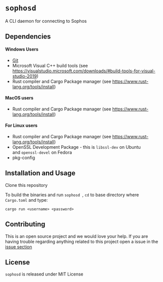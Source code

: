 # `sophosd`

A CLI daemon for connecting to Sophos

## Dependencies

#### Windows Users
* [Git](https://git-scm.com)
* Microsoft Visual C++ build tools (see https://visualstudio.microsoft.com/downloads/#build-tools-for-visual-studio-2019)
* Rust compiler and Cargo Package manager (see https://www.rust-lang.org/tools/install)

#### MacOS users
* Rust compiler and Cargo Package manager (see https://www.rust-lang.org/tools/install)

#### For Linux users
* Rust compiler and Cargo Package manager (see https://www.rust-lang.org/tools/install)
* OpenSSL Development Package - this is `libssl-dev` on Ubuntu and `openssl-devel` on Fedora
* pkg-config

## Installation and Usage

Clone this repository

To build the binaries and run ```sophosd ```, `cd` to base directory where `Cargo.toml` and type:

``` cargo run <username> <password> ```

## Contributing

This is an open source project and we would love your help. If you are having trouble regarding anything related to this project open a issue in the [issue section](github.com/ryzokuken/sophosd/issues)

## License

```sophosd``` is released under MIT License
